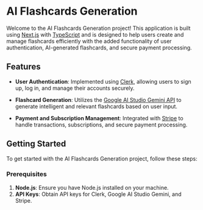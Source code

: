 # AI Flashcards Generation

Welcome to the AI Flashcards Generation project! This application is built using [Next.js](https://nextjs.org) with [TypeScript](https://www.typescriptlang.org) and is designed to help users create and manage flashcards efficiently with the added functionality of user authentication, AI-generated flashcards, and secure payment processing.

## Features

- **User Authentication**: Implemented using [Clerk](https://clerk.dev), allowing users to sign up, log in, and manage their accounts securely.

- **Flashcard Generation**: Utilizes the [Google AI Studio Gemini API](https://ai.google.com) to generate intelligent and relevant flashcards based on user input.

- **Payment and Subscription Management**: Integrated with [Stripe](https://stripe.com) to handle transactions, subscriptions, and secure payment processing.

## Getting Started

To get started with the AI Flashcards Generation project, follow these steps:

### Prerequisites

1. **Node.js**: Ensure you have Node.js installed on your machine.
2. **API Keys**: Obtain API keys for Clerk, Google AI Studio Gemini, and Stripe.

